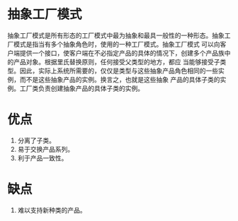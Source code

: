 # 抽象工厂模式

抽象工厂模式是所有形态的工厂模式中最为抽象和最具一般性的一种形态。抽象工厂模式是指当有多个抽象角色时，使用的一种工厂模式。抽象工厂模式
可以向客户端提供一个接口，使客户端在不必指定产品的具体的情况下，创建多个产品族中的产品对象。根据里氏替换原则，任何接受父类型的地方，都应
当能够接受子类型。因此，实际上系统所需要的，仅仅是类型与这些抽象产品角色相同的一些实例，而不是这些抽象产品的实例。换言之，也就是这些抽象
产品的具体子类的实例。工厂类负责创建抽象产品的具体子类的实例。



# 优点

1. 分离了子类。
2. 易于交换产品系列。
3. 利于产品一致性。

# 缺点

1. 难以支持新种类的产品。
